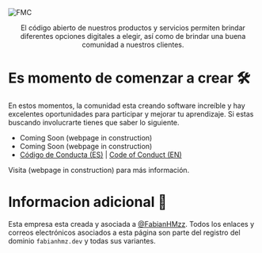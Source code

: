 <img src="https://raw.githubusercontent.com/VisualTradeCodex/.github/main/images/VTC%20BANNER.png" alt="FMC" />
<p align="center" style=" font-weight: 400; ">El código abierto de nuestros productos y servicios permiten brindar diferentes opciones digitales a elegir, así como de brindar una buena comunidad a nuestros clientes.</p>

# Es momento de comenzar a crear 🛠

En estos momentos, la comunidad esta creando software increíble y hay excelentes oportunidades para participar y mejorar tu aprendizaje. Si estas buscando involucrarte tienes que saber lo siguiente.

* Coming Soon (webpage in construction)
* Coming Soon (webpage in construction)
* [Código de Conducta (ES)](https://github.com/VisualTradeCodex/.github/blob/main/CODE_OF_CONDUCT.md) | [Code of Conduct (EN)](https://github.com/VisualTradeCodex/.github/blob/main/CODE_OF_CONDUCT_EN.md)

Visita (webpage in construction) para más información.

# Informacion adicional 💭

Esta empresa esta creada y asociada a <a href="https://www.github.com/FabianHMzz">@FabianHMzz</a>. Todos los enlaces y correos electrónicos asociados a esta página son parte del registro del dominio <code>fabianhmz.dev</code> y todas sus variantes.
